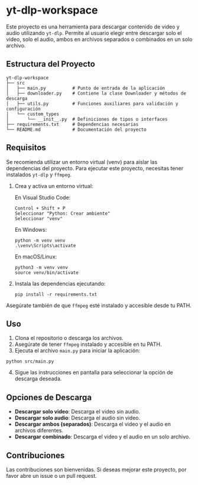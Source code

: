 # yt-dlp-workspace

Este proyecto es una herramienta para descargar contenido de video y audio utilizando `yt-dlp`. Permite al usuario elegir entre descargar solo el video, solo el audio, ambos en archivos separados o combinados en un solo archivo.

## Estructura del Proyecto

```
yt-dlp-workspace
├── src
│   ├── main.py          # Punto de entrada de la aplicación
│   ├── downloader.py    # Contiene la clase Downloader y métodos de descarga
│   ├── utils.py         # Funciones auxiliares para validación y configuración
│   └── custom_types
│       └── __init__.py  # Definiciones de tipos o interfaces
├── requirements.txt     # Dependencias necesarias
└── README.md            # Documentación del proyecto
```
## Requisitos

Se recomienda utilizar un entorno virtual (venv) para aislar las dependencias del proyecto. Para ejecutar este proyecto, necesitas tener instalados `yt-dlp` y `ffmpeg`. 

1. Crea y activa un entorno virtual:

    En Visual Studio Code:
    ```
    Control + Shift + P
    Seleccionar "Python: Crear ambiente"
    Seleccionar "venv"
    ```

    En Windows:
    ```
    python -m venv venv
    .\venv\Scripts\activate
    ```

    En macOS/Linux:
    ```
    python3 -m venv venv
    source venv/bin/activate
    ```

2. Instala las dependencias ejecutando:
    ```
    pip install -r requirements.txt
    ```

Asegúrate también de que `ffmpeg` esté instalado y accesible desde tu PATH.

## Uso

1. Clona el repositorio o descarga los archivos.
2. Asegúrate de tener `ffmpeg` instalado y accesible en tu PATH.
3. Ejecuta el archivo `main.py` para iniciar la aplicación:

```
python src/main.py
```

4. Sigue las instrucciones en pantalla para seleccionar la opción de descarga deseada.

## Opciones de Descarga

- **Descargar solo video**: Descarga el video sin audio.
- **Descargar solo audio**: Descarga el audio sin video.
- **Descargar ambos (separados)**: Descarga el video y el audio en archivos diferentes.
- **Descargar combinado**: Descarga el video y el audio en un solo archivo.

## Contribuciones

Las contribuciones son bienvenidas. Si deseas mejorar este proyecto, por favor abre un issue o un pull request.